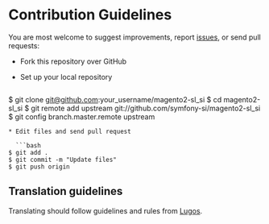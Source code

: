 # Contribution Guidelines

You are most welcome to suggest improvements, report
[issues](https://github.com/symfony-si/magento2-sl_si/issues), or send pull
requests:

* Fork this repository over GitHub
* Set up your local repository

  ```bash
$ git clone git@github.com:your_username/magento2-sl_si
$ cd magento2-sl_si
$ git remote add upstream git://github.com/symfony-si/magento2-sl_si
$ git config branch.master.remote upstream
```
* Edit files and send pull request

  ```bash
$ git add .
$ git commit -m "Update files"
$ git push origin
```

## Translation guidelines

Translating should follow guidelines and rules from
[Lugos](https://wiki.lugos.si/slovenjenje:pravila).
